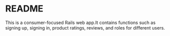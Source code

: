 # README

This is a consumer-focused Rails web app.It contains functions such
as signing up, signing in, product ratings, reviews, and roles for
different users. 
